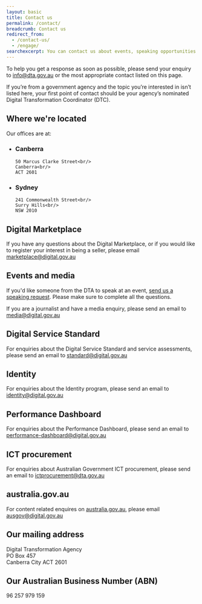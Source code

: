 ```yaml
---
layout: basic
title: Contact us
permalink: /contact/
breadcrumb: Contact us
redirect_from:
  - /contact-us/
  - /engage/
searchexcerpt: You can contact us about events, speaking opportunities or send requests directly to one of our teams.
---
```


To help you get a response as soon as possible, please send your enquiry to [info@dta.gov.au](mailto:info@dta.gov.au) or the most appropriate contact listed on this page.

<p class="callout">
If you’re from a government agency and the topic you’re interested in isn’t listed here, your first point of contact should be your agency’s nominated Digital Transformation Coordinator (DTC).
</p>

## Where we're located

Our offices are at:

<ul class="address-grid">
  <li>
    <h3>Canberra</h3>

    50 Marcus Clarke Street<br/>
    Canberra<br/>
    ACT 2601
  </li>
  <li>
    <h3>Sydney</h3>

    241 Commonwealth Street<br/>
    Surry Hills<br/>
    NSW 2010
  </li>
</ul>

## Digital Marketplace

If you have any questions about the Digital Marketplace, or if you would like to register your interest in being a seller, please email [marketplace@digital.gov.au](mailto:marketplace@digital.gov.au)

## Events and media

If you'd like someone from the DTA to speak at an event, [send us a speaking request](/contact/events/). Please make sure to complete all the questions.

If you are a journalist and have a media enquiry, please send an email to [media@digital.gov.au](mailto:media@digital.gov.au)

## Digital Service Standard

For enquiries about the Digital Service Standard and service assessments, please send an email to [standard@digital.gov.au](mailto:standard@digital.gov.au)

## Identity

For enquiries about the Identity program, please send an email to [identity@digital.gov.au](mailto:identity@digital.gov.au)

## Performance Dashboard

For enquiries about the Performance Dashboard, please send an email to [performance-dashboard@digital.gov.au](mailto:performance-dashboard@digital.gov.au)

## ICT procurement

For enquiries about Australian Government ICT procurement, please send an email to [ictprocurement@dta.gov.au](mailto:ictprocurement@dta.gov.au)

## australia.gov.au

For content related enquires on [australia.gov.au](https://www.australia.gov.au/), please email [ausgov@digital.gov.au](mailto:ausgov@digital.gov.au)

## Our mailing address

Digital Transformation Agency<br/>
PO Box 457<br/>
Canberra City ACT 2601

## Our Australian Business Number (ABN)

96 257 979 159
